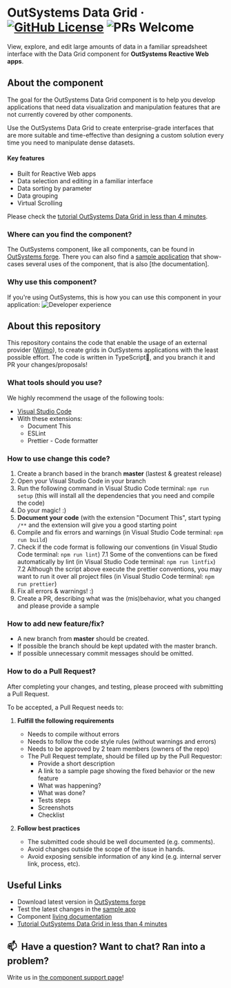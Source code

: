 # OutSystems Data Grid · [![GitHub License](https://img.shields.io/badge/License-BSD%203--Clause-blue.svg)](https://github.com/OutSystems/outsystems-datagrid/blob/master/LICENSE) ![PRs Welcome](https://img.shields.io/badge/PRs-welcome-brightgreen.svg)  
View, explore, and edit large amounts of data in a familiar spreadsheet interface with the Data Grid component for **OutSystems Reactive Web apps**.

## About the component
The goal for the OutSystems Data Grid component is to help you develop applications that need data visualization and manipulation features that are not currently covered by other components.

Use the OutSystems Data Grid to create enterprise-grade interfaces that are more suitable and time-effective than designing a custom solution every time you need to manipulate dense datasets.  

#### Key features 
* Built for Reactive Web apps 
* Data selection and editing in a familiar interface 
* Data sorting by parameter 
* Data grouping 
* Virtual Scrolling 

Please check the [tutorial OutSystems Data Grid in less than 4 minutes](https://www.youtube.com/watch?v=OFXOPrkRlrI).

### Where can you find the component?
The OutSystems component, like all components, can be found in [OutSystems forge](https://www.outsystems.com/forge/component-overview/9764/data-grid-reactive). 
There you can also find a [sample application](https://www.outsystems.com/forge/component-overview/9765/data-grid-sample-reactive) that show-cases several uses of the component, that is also [the documentation].

### Why use this component?
If you're using OutSystems, this is how you can use this component in your application:
![Developer experience](https://www.outsystems.com/FroalaEditor/Download.aspx?GUID=2021216vzoTkL5piWLCGCv7VXgBkFoNdpCIye5Z9m2zyhV1gL)

## About this repository
This repository contains the code that enable the usage of an external provider ([Wijmo](https://www.grapecity.com/wijmo/)), to create grids in OutSystems applications with the least possible effort.
The code is written in TypeScript🖤, and you branch it and PR your changes/proposals!

### What tools should you use?
We highly recommend the usage of the following tools:
* [Visual Studio Code](https://code.visualstudio.com/)
* With these extensions:
  * Document This
  * ESLint
  * Prettier - Code formatter

### How to use change this code?
1. Create a branch based in the branch **master** (lastest & greatest release)
2. Open your Visual Studio Code in your branch
3. Run the following command in Visual Studio Code terminal: `npm run setup` (this will install all the dependencies that you need and compile the code)
4. Do your magic! :)
5. **Document your code** (with the extension "Document This", start typing `/**` and the extension will give you a good starting point
6. Compile and fix errors and warnings (in Visual Studio Code terminal: `npm run build`)
7. Check if the code format is following our conventions (in Visual Studio Code terminal: `npm run lint`)
7.1 Some of the conventions can be fixed automatically by lint (in Visual Studio Code terminal: `npm run lintfix`)
7.2 Although the script above execute the prettier conventions, you may want to run it over all project files (in Visual Studio Code terminal: `npm run prettier`)
8. Fix all errors & warnings! :)
9. Create a PR, describing what was the (mis)behavior, what you changed and please provide a sample 

### How to add new feature/fix?
  * A new branch from **master** should be created.
  * If possible the branch should be kept updated with the master branch.
  * If possible unnecessary commit messages should be omitted.

### How to do a Pull Request?
After completing your changes, and testing, please proceed with submitting a Pull Request.

To be accepted, a Pull Request needs to:

1. **Fulfill the following requirements**
    * Needs to compile without errors
    * Needs to follow the code style rules (without warnings and errors)
    * Needs to be approved by 2 team members (owners of the repo)
    * The Pull Request template, should be filled up by the Pull Requestor:
      * Provide a short description
      * A link to a sample page showing the fixed behavior or the new feature
      * What was happening?
      * What was done?
      * Tests steps
      * Screenshots
      * Checklist

2. **Follow best practices**
    * The submitted code should be well documented (e.g. comments).
    * Avoid changes outside the scope of the issue in hands.
    * Avoid exposing sensible information of any kind (e.g. internal server link, process, etc).

## Useful Links
* Download latest version in [OutSystems forge](https://www.outsystems.com/forge/component-versions/9764)
* Test the latest changes in the [sample app](https://www.outsystems.com/forge/component-overview/9765/data-grid-sample-reactive)
* Component [living documentation](https://outsystemsui.outsystems.com/OutSystemsDataGridSample/)
* [Tutorial OutSystems Data Grid in less than 4 minutes](https://www.youtube.com/watch?v=OFXOPrkRlrI)


## 📫&nbsp; Have a question? Want to chat? Ran into a problem?
Write us in [the component support page](https://www.outsystems.com/forge/component-discussions/9764/Data+Grid+Reactive)!
